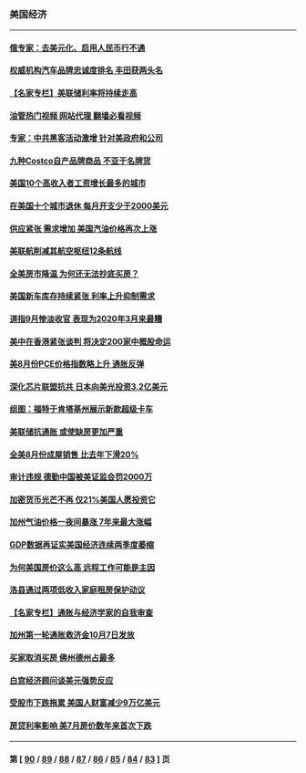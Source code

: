 ### 美国经济
---
#### [俄专家：去美元化、启用人民币行不通](../../pages/ncid1078158/n13837392.md?10031245) 
#### [权威机构汽车品牌忠诚度排名 丰田获两头名](../../pages/ncid1078158/n13836510.md?10031245) 
#### [【名家专栏】美联储利率将持续走高](../../pages/ncid1078158/n13836990.md?10031245) 
#### [油管热门视频 网站代理 翻墙必看视频](http://209.222.30.114:81/youtube.html?10031245)
#### [专家：中共黑客活动激增 针对美政府和公司](../../pages/ncid1078158/n13837254.md?10031245) 
#### [九种Costco自产品牌商品 不亚于名牌货](../../pages/ncid1078158/n13835875.md?10031245) 
#### [美国10个高收入者工资增长最多的城市](../../pages/ncid1078158/n13836986.md?10031245) 
#### [在美国十个城市退休 每月开支少于2000美元](../../pages/ncid1078158/n13833986.md?10031245) 
#### [供应紧张 需求增加 美国汽油价格再次上涨](../../pages/ncid1078158/n13836959.md?10031245) 
#### [美联航削减其航空枢纽12条航线](../../pages/ncid1078158/n13836894.md?10031245) 
#### [全美房市降温 为何还无法抄底买房？](../../pages/ncid1078158/n13836669.md?10031245) 
#### [美国新车库存持续紧张 利率上升抑制需求](../../pages/ncid1078158/n13836599.md?10031245) 
#### [道指9月惨淡收官 表现为2020年3月来最糟](../../pages/ncid1078158/n13836475.md?10031245) 
#### [美中在香港紧张谈判 将决定200家中概股命运](../../pages/ncid1078158/n13834602.md?10031245) 
#### [美8月份PCE价格指数略上升 通胀反弹](../../pages/ncid1078158/n13836319.md?10031245) 
#### [深化芯片联盟抗共 日本向美光投资3.2亿美元](../../pages/ncid1078158/n13836337.md?10031245) 
#### [组图：福特于肯塔基州展示新款超级卡车](../../pages/ncid1078158/n13835323.md?10031245) 
#### [美联储抗通胀 或使缺房更加严重](../../pages/ncid1078158/n13835866.md?10031245) 
#### [全美8月份成屋销售 比去年下滑20%](../../pages/ncid1078158/n13835835.md?10031245) 
#### [审计违规 德勤中国被美证监会罚2000万](../../pages/ncid1078158/n13835766.md?10031245) 
#### [加密货币光芒不再 仅21%美国人愿投资它](../../pages/ncid1078158/n13835696.md?10031245) 
#### [加州气油价格一夜间暴涨 7年来最大涨幅](../../pages/ncid1078158/n13835638.md?10031245) 
#### [GDP数据再证实美国经济连续两季度萎缩](../../pages/ncid1078158/n13835544.md?10031245) 
#### [为何美国房价这么高 远程工作可能是主因](../../pages/ncid1078158/n13834858.md?10031245) 
#### [洛县通过两项低收入家庭租房保护动议](../../pages/ncid1078158/n13834780.md?10031245) 
#### [【名家专栏】通胀与经济学家的自我审查](../../pages/ncid1078158/n13834612.md?10031245) 
#### [加州第一轮通胀救济金10月7日发放](../../pages/ncid1078158/n13834760.md?10031245) 
#### [买家取消买房 佛州德州占最多](../../pages/ncid1078158/n13834755.md?10031245) 
#### [白宫经济顾问谈美元强势反应](../../pages/ncid1078158/n13834537.md?10031245) 
#### [受股市下跌拖累 美国人财富减少9万亿美元](../../pages/ncid1078158/n13834006.md?10031245) 
#### [房贷利率影响 美7月房价数年来首次下跌](../../pages/ncid1078158/n13833973.md?10031245) 

---
#### 第 [ [90](./90.md?10031245) / [89](./89.md?10031245) / [88](./88.md?10031245) / [87](./87.md?10031245) / [86](./86.md?10031245) / [85](./85.md?10031245) / [84](./84.md?10031245) / [83](./83.md?10031245) ] 页
